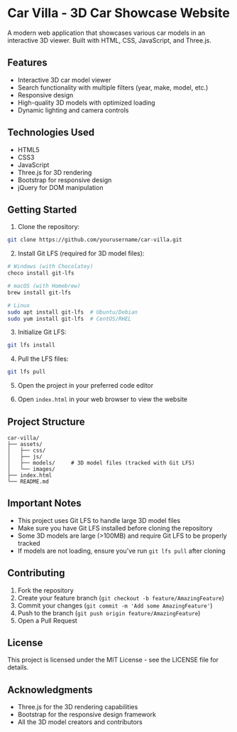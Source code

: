 # Car Villa - 3D Car Showcase Website

A modern web application that showcases various car models in an interactive 3D viewer. Built with HTML, CSS, JavaScript, and Three.js.

## Features

- Interactive 3D car model viewer
- Search functionality with multiple filters (year, make, model, etc.)
- Responsive design
- High-quality 3D models with optimized loading
- Dynamic lighting and camera controls

## Technologies Used

- HTML5
- CSS3
- JavaScript
- Three.js for 3D rendering
- Bootstrap for responsive design
- jQuery for DOM manipulation

## Getting Started

1. Clone the repository:

```bash
git clone https://github.com/yourusername/car-villa.git
```

2. Install Git LFS (required for 3D model files):

```bash
# Windows (with Chocolatey)
choco install git-lfs

# macOS (with Homebrew)
brew install git-lfs

# Linux
sudo apt install git-lfs  # Ubuntu/Debian
sudo yum install git-lfs  # CentOS/RHEL
```

3. Initialize Git LFS:

```bash
git lfs install
```

4. Pull the LFS files:

```bash
git lfs pull
```

5. Open the project in your preferred code editor

6. Open `index.html` in your web browser to view the website

## Project Structure

```
car-villa/
├── assets/
│   ├── css/
│   ├── js/
│   ├── models/     # 3D model files (tracked with Git LFS)
│   └── images/
├── index.html
└── README.md
```

## Important Notes

- This project uses Git LFS to handle large 3D model files
- Make sure you have Git LFS installed before cloning the repository
- Some 3D models are large (>100MB) and require Git LFS to be properly tracked
- If models are not loading, ensure you've run `git lfs pull` after cloning

## Contributing

1. Fork the repository
2. Create your feature branch (`git checkout -b feature/AmazingFeature`)
3. Commit your changes (`git commit -m 'Add some AmazingFeature'`)
4. Push to the branch (`git push origin feature/AmazingFeature`)
5. Open a Pull Request

## License

This project is licensed under the MIT License - see the LICENSE file for details.

## Acknowledgments

- Three.js for the 3D rendering capabilities
- Bootstrap for the responsive design framework
- All the 3D model creators and contributors
